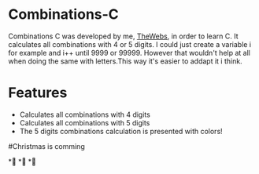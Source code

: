 # Combinations-C
Combinations C was developed by me, <a href="https://github.com/TheWebs">TheWebs</a>, in order to learn C. It calculates all combinations with 4 or 5 digits. I could just create a variable i for example and i++ until 9999 or 99999.
However that wouldn't help at all when doing the same with letters.This way it's easier to addapt it i think.

# Features
* Calculates all combinations with 4 digits
* Calculates all combinations with 5 digits
* The 5 digits combinations calculation is presented with colors!

#Christmas is comming

*:santa:
*:christmas_tree:
*:gift:
